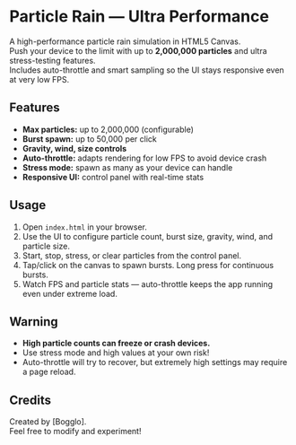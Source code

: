 # Particle Rain — Ultra Performance

A high-performance particle rain simulation in HTML5 Canvas.  
Push your device to the limit with up to **2,000,000 particles** and ultra stress-testing features.  
Includes auto-throttle and smart sampling so the UI stays responsive even at very low FPS.

## Features

- **Max particles:** up to 2,000,000 (configurable)
- **Burst spawn:** up to 50,000 per click
- **Gravity, wind, size controls**
- **Auto-throttle:** adapts rendering for low FPS to avoid device crash
- **Stress mode:** spawn as many as your device can handle
- **Responsive UI:** control panel with real-time stats

## Usage

1. Open `index.html` in your browser.
2. Use the UI to configure particle count, burst size, gravity, wind, and particle size.
3. Start, stop, stress, or clear particles from the control panel.
4. Tap/click on the canvas to spawn bursts. Long press for continuous bursts.
5. Watch FPS and particle stats — auto-throttle keeps the app running even under extreme load.

## Warning

- **High particle counts can freeze or crash devices.**
- Use stress mode and high values at your own risk!
- Auto-throttle will try to recover, but extremely high settings may require a page reload.

## Credits

Created by [Bogglo].  
Feel free to modify and experiment!
